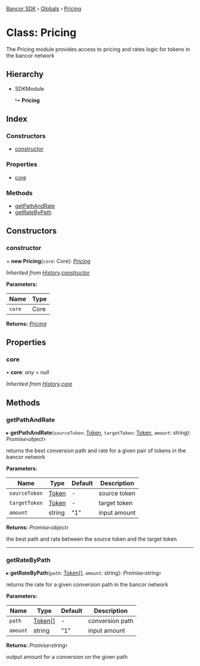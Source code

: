[Bancor SDK](../README.md) › [Globals](../globals.md) › [Pricing](pricing.md)

# Class: Pricing

The Pricing module provides access to pricing and rates logic for tokens in the bancor network

## Hierarchy

* SDKModule

  ↳ **Pricing**

## Index

### Constructors

* [constructor](pricing.md#constructor)

### Properties

* [core](pricing.md#core)

### Methods

* [getPathAndRate](pricing.md#getpathandrate)
* [getRateByPath](pricing.md#getratebypath)

## Constructors

###  constructor

\+ **new Pricing**(`core`: Core): *[Pricing](pricing.md)*

*Inherited from [History](history.md).[constructor](history.md#constructor)*

**Parameters:**

Name | Type |
------ | ------ |
`core` | Core |

**Returns:** *[Pricing](pricing.md)*

## Properties

###  core

• **core**: *any* = null

*Inherited from [History](history.md).[core](history.md#core)*

## Methods

###  getPathAndRate

▸ **getPathAndRate**(`sourceToken`: [Token](../interfaces/token.md), `targetToken`: [Token](../interfaces/token.md), `amount`: string): *Promise‹object›*

returns the best conversion path and rate for a given pair of tokens in the bancor network

**Parameters:**

Name | Type | Default | Description |
------ | ------ | ------ | ------ |
`sourceToken` | [Token](../interfaces/token.md) | - | source token |
`targetToken` | [Token](../interfaces/token.md) | - | target token |
`amount` | string | "1" | input amount  |

**Returns:** *Promise‹object›*

the best path and rate between the source token and the target token

___

###  getRateByPath

▸ **getRateByPath**(`path`: [Token](../interfaces/token.md)[], `amount`: string): *Promise‹string›*

returns the rate for a given conversion path in the bancor network

**Parameters:**

Name | Type | Default | Description |
------ | ------ | ------ | ------ |
`path` | [Token](../interfaces/token.md)[] | - | conversion path |
`amount` | string | "1" | input amount  |

**Returns:** *Promise‹string›*

output amount for a conversion on the given path
